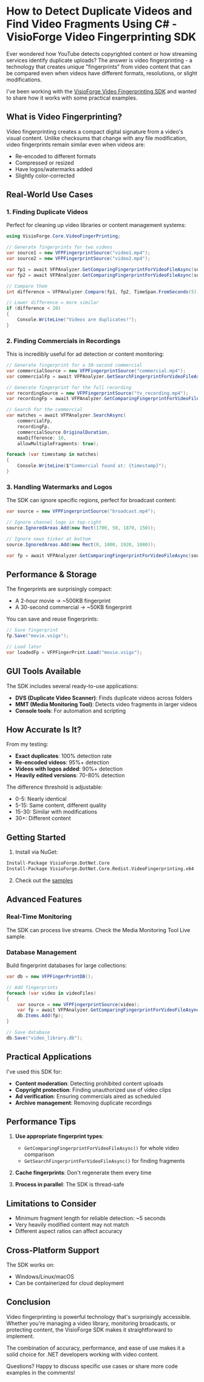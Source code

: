 # How to Detect Duplicate Videos and Find Video Fragments Using C# - VisioForge Video Fingerprinting SDK

Ever wondered how YouTube detects copyrighted content or how streaming services identify duplicate uploads? The answer is video fingerprinting - a technology that creates unique "fingerprints" from video content that can be compared even when videos have different formats, resolutions, or slight modifications.

I've been working with the [VisioForge Video Fingerprinting SDK](https://www.visioforge.com/video-fingerprinting-sdk) and wanted to share how it works with some practical examples.

## What is Video Fingerprinting?

Video fingerprinting creates a compact digital signature from a video's visual content. Unlike checksums that change with any file modification, video fingerprints remain similar even when videos are:

- Re-encoded to different formats
- Compressed or resized
- Have logos/watermarks added
- Slightly color-corrected

## Real-World Use Cases

### 1. Finding Duplicate Videos

Perfect for cleaning up video libraries or content management systems:

```csharp
using VisioForge.Core.VideoFingerPrinting;

// Generate fingerprints for two videos
var source1 = new VFPFingerprintSource("video1.mp4");
var source2 = new VFPFingerprintSource("video2.mp4");

var fp1 = await VFPAnalyzer.GetComparingFingerprintForVideoFileAsync(source1);
var fp2 = await VFPAnalyzer.GetComparingFingerprintForVideoFileAsync(source2);

// Compare them
int difference = VFPAnalyzer.Compare(fp1, fp2, TimeSpan.FromSeconds(5));

// Lower difference = more similar
if (difference < 20)
{
    Console.WriteLine("Videos are duplicates!");
}
```

### 2. Finding Commercials in Recordings

This is incredibly useful for ad detection or content monitoring:

```csharp
// Generate fingerprint for a 30-second commercial
var commercialSource = new VFPFingerprintSource("commercial.mp4");
var commercialFp = await VFPAnalyzer.GetSearchFingerprintForVideoFileAsync(commercialSource);

// Generate fingerprint for the full recording
var recordingSource = new VFPFingerprintSource("tv_recording.mp4");
var recordingFp = await VFPAnalyzer.GetComparingFingerprintForVideoFileAsync(recordingSource);

// Search for the commercial
var matches = await VFPAnalyzer.SearchAsync(
    commercialFp,
    recordingFp,
    commercialSource.OriginalDuration,
    maxDifference: 10,
    allowMultipleFragments: true);

foreach (var timestamp in matches)
{
    Console.WriteLine($"Commercial found at: {timestamp}");
}
```

### 3. Handling Watermarks and Logos

The SDK can ignore specific regions, perfect for broadcast content:

```csharp
var source = new VFPFingerprintSource("broadcast.mp4");

// Ignore channel logo in top-right
source.IgnoredAreas.Add(new Rect(1700, 50, 1870, 150));

// Ignore news ticker at bottom
source.IgnoredAreas.Add(new Rect(0, 1000, 1920, 1080));

var fp = await VFPAnalyzer.GetComparingFingerprintForVideoFileAsync(source);
```

## Performance & Storage

The fingerprints are surprisingly compact:

- A 2-hour movie → ~500KB fingerprint
- A 30-second commercial → ~50KB fingerprint

You can save and reuse fingerprints:

```csharp
// Save fingerprint
fp.Save("movie.vsigx");

// Load later
var loadedFp = VFPFingerPrint.Load("movie.vsigx");
```

## GUI Tools Available

The SDK includes several ready-to-use applications:

- **DVS (Duplicate Video Scanner)**: Finds duplicate videos across folders
- **MMT (Media Monitoring Tool)**: Detects video fragments in larger videos
- **Console tools**: For automation and scripting

## How Accurate Is It?

From my testing:

- **Exact duplicates**: 100% detection rate
- **Re-encoded videos**: 95%+ detection
- **Videos with logos added**: 90%+ detection
- **Heavily edited versions**: 70-80% detection

The difference threshold is adjustable:

- 0-5: Nearly identical
- 5-15: Same content, different quality
- 15-30: Similar with modifications
- 30+: Different content

## Getting Started

1. Install via NuGet:

```bash
Install-Package VisioForge.DotNet.Core
Install-Package VisioForge.DotNet.Core.Redist.VideoFingerprinting.x64
```

2. Check out the [samples](https://github.com/visioforge/.Net-SDK-s-samples/tree/master/Video%20Fingerprinting%20SDK)

## Advanced Features

### Real-Time Monitoring

The SDK can process live streams. Check the Media Monitoring Tool Live sample.

### Database Management

Build fingerprint databases for large collections:

```csharp
var db = new VFPFingerPrintDB();

// Add fingerprints
foreach (var video in videoFiles)
{
    var source = new VFPFingerprintSource(video);
    var fp = await VFPAnalyzer.GetComparingFingerprintForVideoFileAsync(source);
    db.Items.Add(fp);
}

// Save database
db.Save("video_library.db");
```

## Practical Applications

I've used this SDK for:

- **Content moderation**: Detecting prohibited content uploads
- **Copyright protection**: Finding unauthorized use of video clips
- **Ad verification**: Ensuring commercials aired as scheduled
- **Archive management**: Removing duplicate recordings

## Performance Tips

1. **Use appropriate fingerprint types**:
   - `GetComparingFingerprintForVideoFileAsync()` for whole video comparison
   - `GetSearchFingerprintForVideoFileAsync()` for finding fragments

2. **Cache fingerprints**: Don't regenerate them every time

3. **Process in parallel**: The SDK is thread-safe

## Limitations to Consider

- Minimum fragment length for reliable detection: ~5 seconds
- Very heavily modified content may not match
- Different aspect ratios can affect accuracy

## Cross-Platform Support

The SDK works on:

- Windows/Linux/macOS
- Can be containerized for cloud deployment

## Conclusion

Video fingerprinting is powerful technology that's surprisingly accessible. Whether you're managing a video library, monitoring broadcasts, or protecting content, the VisioForge SDK makes it straightforward to implement.

The combination of accuracy, performance, and ease of use makes it a solid choice for .NET developers working with video content.

Questions? Happy to discuss specific use cases or share more code examples in the comments!
